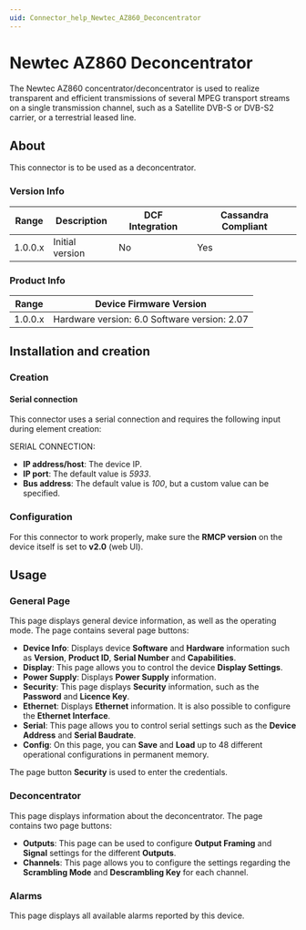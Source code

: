 ```yaml
---
uid: Connector_help_Newtec_AZ860_Deconcentrator
---
```


# Newtec AZ860 Deconcentrator

The Newtec AZ860 concentrator/deconcentrator is used to realize transparent and efficient transmissions of several MPEG transport streams on a single transmission channel, such as a Satellite DVB-S or DVB-S2 carrier, or a terrestrial leased line.

## About

This connector is to be used as a deconcentrator.

### Version Info

| **Range** | **Description** | **DCF Integration** | **Cassandra Compliant** |
|------------------|-----------------|---------------------|-------------------------|
| 1.0.0.x          | Initial version | No                  | Yes                     |

### Product Info

| **Range** | **Device Firmware Version**                  |
|------------------|----------------------------------------------|
| 1.0.0.x          | Hardware version: 6.0 Software version: 2.07 |

## Installation and creation

### Creation

#### Serial connection

This connector uses a serial connection and requires the following input during element creation:

SERIAL CONNECTION:

- **IP address/host**: The device IP.
- **IP port**: The default value is *5933*.
- **Bus address**: The default value is *100*, but a custom value can be specified.

### Configuration

For this connector to work properly, make sure the **RMCP version** on the device itself is set to **v2.0** (web UI).

## Usage

### General Page

This page displays general device information, as well as the operating mode. The page contains several page buttons:

- **Device Info**: Displays device **Software** and **Hardware** information such as **Version**, **Product ID**, **Serial Number** and **Capabilities**.
- **Display**: This page allows you to control the device **Display Settings**.
- **Power Supply**: Displays **Power Supply** information.
- **Security**: This page displays **Security** information, such as the **Password** and **Licence Key**.
- **Ethernet**: Displays **Ethernet** information. It is also possible to configure the **Ethernet Interface**.
- **Serial**: This page allows you to control serial settings such as the **Device Address** and **Serial Baudrate**.
- **Config**: On this page, you can **Save** and **Load** up to 48 different operational configurations in permanent memory.

The page button **Security** is used to enter the credentials.

### Deconcentrator

This page displays information about the deconcentrator. The page contains two page buttons:

- **Outputs**: This page can be used to configure **Output Framing** and **Signal** settings for the different **Outputs**.
- **Channels**: This page allows you to configure the settings regarding the **Scrambling Mode** and **Descrambling Key** for each channel.

### Alarms

This page displays all available alarms reported by this device.
